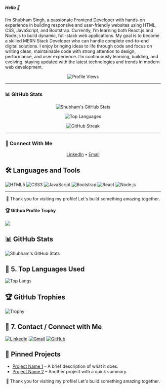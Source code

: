 <h5 align="left"> Hello 👋</h5>
<p>I’m Shubham Singh, a passionate Frontend Developer with hands-on experience in building responsive and user-friendly websites using HTML, CSS, JavaScript, and Bootstrap. Currently, I’m learning both React.js and Node.js to build dynamic, full-stack web applications. My goal is to become a skilled MERN Stack Developer who can handle complete end-to-end digital solutions. I enjoy bringing ideas to life through code and focus on writing clean, maintainable code with strong attention to design, performance, and user experience. I’m continuously learning, building, and evolving, staying updated with the latest technologies and trends in modern web development.</p>
<p align="center">
  <img src="https://komarev.com/ghpvc/?username=developershubhamsingh&label=Profile%20views&color=ff69b4&style=flat-square" alt="Profile Views" />
<!--   <img src="https://visitor-badge.laobi.icu/badge?page_id=developershubhamsingh" alt="Visitor Count Badge" />
  <img src="https://visitor-badge.laobi.icu/badge?page_id=developershubhamsingh" alt="Visitor Badge" /> -->
</p>


---

### 📊 GitHub Stats

<p align="center">
  <img src="https://github-readme-stats.vercel.app/api?username=developershubhamsingh&show_icons=true&theme=tokyonight" alt="Shubham's GitHub Stats" />
</p>

<p align="center">
  <img src="https://github-readme-stats.vercel.app/api/top-langs/?username=developershubhamsingh&layout=compact&theme=tokyonight" alt="Top Languages" />
</p>

<p align="center">
  <img src="https://github-readme-streak-stats.herokuapp.com/?user=developershubhamsingh&theme=tokyonight" alt="GitHub Streak" />
</p>

---

### 🤝 Connect With Me

<p align="center">
  <a href="https://www.linkedin.com/in/developershubhamsingh/" target="_blank">LinkedIn</a> • 
  <a href="mailto:your.email@example.com">Email</a>
</p>

## 🛠️ Languages and Tools

![HTML5](https://img.shields.io/badge/HTML5-orange?style=flat&logo=html5)
![CSS3](https://img.shields.io/badge/CSS3-blue?style=flat&logo=css3)
![JavaScript](https://img.shields.io/badge/JavaScript-yellow?style=flat&logo=javascript)
![Bootstrap](https://img.shields.io/badge/Bootstrap-purple?style=flat&logo=bootstrap)
![React](https://img.shields.io/badge/React-blue?style=flat&logo=react)
![Node.js](https://img.shields.io/badge/Node.js-green?style=flat&logo=node.js)

---

<p align="center">
  🚀 Thank you for visiting my profile! Let's build something amazing together.
</p>


<div>
  <h4>🏆 Github Profile Trophy</h4>
  <a href="https://github.com/ryo-ma/github-profile-trophy">
    <img src="https://github-profile-trophy.vercel.app/?username=aakashdeveloper&column=7"/>
  </a>
</div>

## 📊 GitHub Stats

![Shubham's GitHub Stats](https://github-readme-stats.vercel.app/api?username=developershubhamsingh&show_icons=true&theme=radical)

## 🔰 5. Top Languages Used

![Top Langs](https://github-readme-stats.vercel.app/api/top-langs/?username=developershubhamsingh&layout=compact&theme=radical)

## 🏆 GitHub Trophies

![Trophy](https://github-profile-trophy.vercel.app/?username=developershubhamsingh&theme=radical&column=4&margin-w=10&margin-h=15)

## 🔰 7. Contact / Connect with Me

[![LinkedIn](https://img.shields.io/badge/-LinkedIn-blue?style=flat&logo=Linkedin&logoColor=white)](https://linkedin.com/in/YOUR-LINKEDIN-ID)
[![Gmail](https://img.shields.io/badge/-Gmail-red?style=flat&logo=gmail&logoColor=white)](mailto:yourmail@gmail.com)
[![GitHub](https://img.shields.io/badge/-GitHub-black?style=flat&logo=github&logoColor=white)](https://github.com/developershubhamsingh)

## 📂 Pinned Projects

- [Project Name 1](https://github.com/developershubhamsingh/project1) – A brief description of what it does.
- [Project Name 2](https://github.com/developershubhamsingh/project2) – Another project with a quick summary.

<p align="center">
  🚀 Thank you for visiting my profile! Let's build something amazing together.
</p>


